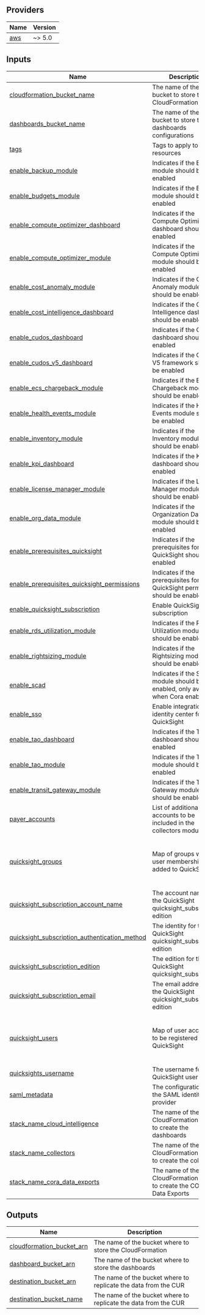 <!-- BEGIN_TF_DOCS -->
## Providers

| Name | Version |
|------|---------|
| <a name="provider_aws"></a> [aws](#provider\_aws) | ~> 5.0 |

## Inputs

| Name | Description | Type | Default | Required |
|------|-------------|------|---------|:--------:|
| <a name="input_cloudformation_bucket_name"></a> [cloudformation\_bucket\_name](#input\_cloudformation\_bucket\_name) | The name of the bucket to store the CloudFormation | `string` | n/a | yes |
| <a name="input_dashboards_bucket_name"></a> [dashboards\_bucket\_name](#input\_dashboards\_bucket\_name) | The name of the bucket to store the dashboards configurations | `string` | n/a | yes |
| <a name="input_tags"></a> [tags](#input\_tags) | Tags to apply to all resources | `map(string)` | n/a | yes |
| <a name="input_enable_backup_module"></a> [enable\_backup\_module](#input\_enable\_backup\_module) | Indicates if the Backup module should be enabled | `bool` | `true` | no |
| <a name="input_enable_budgets_module"></a> [enable\_budgets\_module](#input\_enable\_budgets\_module) | Indicates if the Budget module should be enabled | `bool` | `true` | no |
| <a name="input_enable_compute_optimizer_dashboard"></a> [enable\_compute\_optimizer\_dashboard](#input\_enable\_compute\_optimizer\_dashboard) | Indicates if the Compute Optimizer dashboard should be enabled | `bool` | `true` | no |
| <a name="input_enable_compute_optimizer_module"></a> [enable\_compute\_optimizer\_module](#input\_enable\_compute\_optimizer\_module) | Indicates if the Compute Optimizer module should be enabled | `bool` | `true` | no |
| <a name="input_enable_cost_anomaly_module"></a> [enable\_cost\_anomaly\_module](#input\_enable\_cost\_anomaly\_module) | Indicates if the Cost Anomaly module should be enabled | `bool` | `true` | no |
| <a name="input_enable_cost_intelligence_dashboard"></a> [enable\_cost\_intelligence\_dashboard](#input\_enable\_cost\_intelligence\_dashboard) | Indicates if the Cost Intelligence dashboard should be enabled | `bool` | `true` | no |
| <a name="input_enable_cudos_dashboard"></a> [enable\_cudos\_dashboard](#input\_enable\_cudos\_dashboard) | Indicates if the CUDOS dashboard should be enabled | `bool` | `false` | no |
| <a name="input_enable_cudos_v5_dashboard"></a> [enable\_cudos\_v5\_dashboard](#input\_enable\_cudos\_v5\_dashboard) | Indicates if the CUDOS V5 framework should be enabled | `bool` | `true` | no |
| <a name="input_enable_ecs_chargeback_module"></a> [enable\_ecs\_chargeback\_module](#input\_enable\_ecs\_chargeback\_module) | Indicates if the ECS Chargeback module should be enabled | `bool` | `false` | no |
| <a name="input_enable_health_events_module"></a> [enable\_health\_events\_module](#input\_enable\_health\_events\_module) | Indicates if the Health Events module should be enabled | `bool` | `true` | no |
| <a name="input_enable_inventory_module"></a> [enable\_inventory\_module](#input\_enable\_inventory\_module) | Indicates if the Inventory module should be enabled | `bool` | `true` | no |
| <a name="input_enable_kpi_dashboard"></a> [enable\_kpi\_dashboard](#input\_enable\_kpi\_dashboard) | Indicates if the KPI dashboard should be enabled | `bool` | `true` | no |
| <a name="input_enable_license_manager_module"></a> [enable\_license\_manager\_module](#input\_enable\_license\_manager\_module) | Indicates if the License Manager module should be enabled | `bool` | `false` | no |
| <a name="input_enable_org_data_module"></a> [enable\_org\_data\_module](#input\_enable\_org\_data\_module) | Indicates if the Organization Data module should be enabled | `bool` | `true` | no |
| <a name="input_enable_prerequisites_quicksight"></a> [enable\_prerequisites\_quicksight](#input\_enable\_prerequisites\_quicksight) | Indicates if the prerequisites for QuickSight should be enabled | `bool` | `true` | no |
| <a name="input_enable_prerequisites_quicksight_permissions"></a> [enable\_prerequisites\_quicksight\_permissions](#input\_enable\_prerequisites\_quicksight\_permissions) | Indicates if the prerequisites for QuickSight permissions should be enabled | `bool` | `true` | no |
| <a name="input_enable_quicksight_subscription"></a> [enable\_quicksight\_subscription](#input\_enable\_quicksight\_subscription) | Enable QuickSight subscription | `bool` | `false` | no |
| <a name="input_enable_rds_utilization_module"></a> [enable\_rds\_utilization\_module](#input\_enable\_rds\_utilization\_module) | Indicates if the RDS Utilization module should be enabled | `bool` | `true` | no |
| <a name="input_enable_rightsizing_module"></a> [enable\_rightsizing\_module](#input\_enable\_rightsizing\_module) | Indicates if the Rightsizing module should be enabled | `bool` | `true` | no |
| <a name="input_enable_scad"></a> [enable\_scad](#input\_enable\_scad) | Indicates if the SCAD module should be enabled, only available when Cora enabled | `bool` | `false` | no |
| <a name="input_enable_sso"></a> [enable\_sso](#input\_enable\_sso) | Enable integration with identity center for QuickSight | `bool` | `true` | no |
| <a name="input_enable_tao_dashboard"></a> [enable\_tao\_dashboard](#input\_enable\_tao\_dashboard) | Indicates if the TAO dashboard should be enabled | `bool` | `false` | no |
| <a name="input_enable_tao_module"></a> [enable\_tao\_module](#input\_enable\_tao\_module) | Indicates if the TAO module should be enabled | `bool` | `true` | no |
| <a name="input_enable_transit_gateway_module"></a> [enable\_transit\_gateway\_module](#input\_enable\_transit\_gateway\_module) | Indicates if the Transit Gateway module should be enabled | `bool` | `true` | no |
| <a name="input_payer_accounts"></a> [payer\_accounts](#input\_payer\_accounts) | List of additional payer accounts to be included in the collectors module | `list(string)` | `[]` | no |
| <a name="input_quicksight_groups"></a> [quicksight\_groups](#input\_quicksight\_groups) | Map of groups with user membership to be added to QuickSight | <pre>map(object({<br/>    description = optional(string)<br/>    namespace   = optional(string)<br/>    members     = optional(list(string), [])<br/>  }))</pre> | `{}` | no |
| <a name="input_quicksight_subscription_account_name"></a> [quicksight\_subscription\_account\_name](#input\_quicksight\_subscription\_account\_name) | The account name for the QuickSight quicksight\_subscription edition | `string` | `null` | no |
| <a name="input_quicksight_subscription_authentication_method"></a> [quicksight\_subscription\_authentication\_method](#input\_quicksight\_subscription\_authentication\_method) | The identity for the QuickSight quicksight\_subscription edition | `string` | `"IAM_AND_QUICKSIGHT"` | no |
| <a name="input_quicksight_subscription_edition"></a> [quicksight\_subscription\_edition](#input\_quicksight\_subscription\_edition) | The edition for the QuickSight quicksight\_subscription | `string` | `"ENTERPRISE"` | no |
| <a name="input_quicksight_subscription_email"></a> [quicksight\_subscription\_email](#input\_quicksight\_subscription\_email) | The email address for the QuickSight quicksight\_subscription edition | `string` | `null` | no |
| <a name="input_quicksight_users"></a> [quicksight\_users](#input\_quicksight\_users) | Map of user accounts to be registered in QuickSight | <pre>map(object({<br/>    identity_type = optional(string, "IAM")<br/>    namespace     = optional(string, "default")<br/>    role          = optional(string, "READER")<br/>  }))</pre> | `{}` | no |
| <a name="input_quicksights_username"></a> [quicksights\_username](#input\_quicksights\_username) | The username for the QuickSight user | `string` | `"admin"` | no |
| <a name="input_saml_metadata"></a> [saml\_metadata](#input\_saml\_metadata) | The configuration for the SAML identity provider | `string` | `null` | no |
| <a name="input_stack_name_cloud_intelligence"></a> [stack\_name\_cloud\_intelligence](#input\_stack\_name\_cloud\_intelligence) | The name of the CloudFormation stack to create the dashboards | `string` | `"CI-Cloud-Intelligence-Dashboards"` | no |
| <a name="input_stack_name_collectors"></a> [stack\_name\_collectors](#input\_stack\_name\_collectors) | The name of the CloudFormation stack to create the collectors | `string` | `"CidDataCollectionStack"` | no |
| <a name="input_stack_name_cora_data_exports"></a> [stack\_name\_cora\_data\_exports](#input\_stack\_name\_cora\_data\_exports) | The name of the CloudFormation stack to create the CORA Data Exports | `string` | `"CidCoraCoraDataExportsDestinationStack"` | no |

## Outputs

| Name | Description |
|------|-------------|
| <a name="output_cloudformation_bucket_arn"></a> [cloudformation\_bucket\_arn](#output\_cloudformation\_bucket\_arn) | The name of the bucket where to store the CloudFormation |
| <a name="output_dashboard_bucket_arn"></a> [dashboard\_bucket\_arn](#output\_dashboard\_bucket\_arn) | The name of the bucket where to store the dashboards |
| <a name="output_destination_bucket_arn"></a> [destination\_bucket\_arn](#output\_destination\_bucket\_arn) | The name of the bucket where to replicate the data from the CUR |
| <a name="output_destination_bucket_name"></a> [destination\_bucket\_name](#output\_destination\_bucket\_name) | The name of the bucket where to replicate the data from the CUR |
<!-- END_TF_DOCS -->